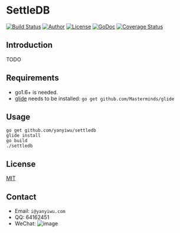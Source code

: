 # SettleDB

[![Build Status](https://travis-ci.org/yanyiwu/settledb.png?branch=master)](https://travis-ci.org/yanyiwu/settledb) 
[![Author](https://img.shields.io/badge/author-@yanyiwu-blue.svg?style=flat)](http://yanyiwu.com/) 
[![License](https://img.shields.io/badge/license-MIT-yellow.svg?style=flat)](http://yanyiwu.mit-license.org)
[![GoDoc](https://godoc.org/github.com/yanyiwu/settledb?status.svg)](https://godoc.org/github.com/yanyiwu/settledb)
[![Coverage Status](https://coveralls.io/repos/yanyiwu/settledb/badge.svg?branch=master&service=github)](https://coveralls.io/github/yanyiwu/settledb?branch=master)

## Introduction

TODO

## Requirements

+ go1.6+ is needed.
+ [glide] needs to be installed: `go get github.com/Masterminds/glide`

## Usage

```
go get github.com/yanyiwu/settledb
glide install
go build
./settledb
```

## License

[MIT](http://yanyiwu.mit-license.org)

## Contact

+ Email: `i@yanyiwu.com`
+ QQ: 64162451
+ WeChat: ![image](http://7viirv.com1.z0.glb.clouddn.com/5a7d1b5c0d_yanyiwu_personal_qrcodes.jpg)

[glide]:https://github.com/Masterminds/glide
